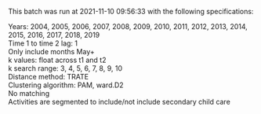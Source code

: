 This batch was run at 2021-11-10 09:56:33 with the following specifications:  

Years: 2004, 2005, 2006, 2007, 2008, 2009, 2010, 2011, 2012, 2013, 2014, 2015, 2016, 2017, 2018, 2019  
Time 1 to time 2 lag: 1  
Only include months May+  
k values: float across t1 and t2  
k search range: 3, 4, 5, 6, 7, 8, 9, 10  
Distance method: TRATE  
Clustering algorithm: PAM, ward.D2  
No matching  
Activities are segmented to include/not include secondary child care
